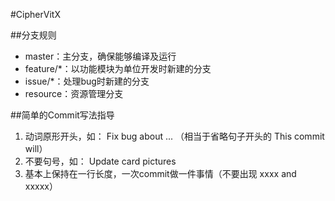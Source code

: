 #CipherVitX

##分支规则

- master：主分支，确保能够编译及运行
- feature/\*：以功能模块为单位开发时新建的分支
- issue/\*：处理bug时新建的分支
- resource：资源管理分支


##简单的Commit写法指导
1. 动词原形开头，如： Fix bug about ... （相当于省略句子开头的 This commit will）
2. 不要句号，如： Update card pictures
3. 基本上保持在一行长度，一次commit做一件事情（不要出现 xxxx and xxxxx） 